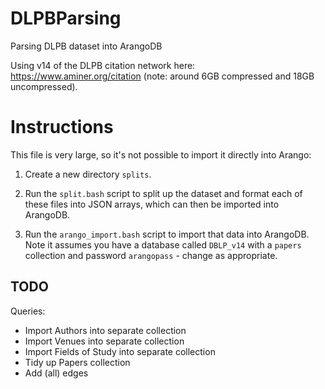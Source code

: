 # DLPBParsing
Parsing DLPB dataset into ArangoDB

Using v14 of the DLPB citation network here: https://www.aminer.org/citation (note: around 6GB compressed and 18GB uncompressed).

# Instructions

This file is very large, so it's not possible to import it directly into Arango:

1. Create a new directory `splits`.

2. Run the `split.bash` script to split up the dataset and format each of these files into JSON arrays, which can then be imported into ArangoDB.

3. Run the `arango_import.bash` script to import that data into ArangoDB. Note it assumes you have a database called `DBLP_v14` with a `papers` collection and password `arangopass` - change as appropriate.

## TODO

Queries:
* Import Authors into separate collection
* Import Venues into separate collection
* Import Fields of Study into separate collection
* Tidy up Papers collection
* Add (all) edges